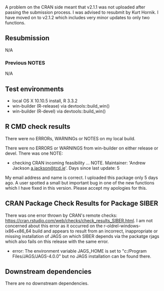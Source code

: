 A problem on the CRAN side meant that v2.1.1 was not uploaded after passing the submission process. I was advised to resubmit by Kurt Hornik. I have moved on to v2.1.2 which includes very minor updates to only two functions.

## Resubmission
N/A

### Previous NOTES
N/A

## Test environments
* local OS X 10.10.5 install, R 3.3.2
* win-builder (R-release) via devtools::build_win()
* win-builder (R-devel) via devtools::build_win()

## R CMD check results
There were no ERRORs, WARNINGs or NOTES on my local build.

There were no ERRORS or WARNINGS from win-builder on either release or devel. There was one NOTE:
* checking CRAN incoming feasibility ... NOTE. Maintainer: 'Andrew Jackson <a.jackson@tcd.ie>'. Days since last update: 5

My email address and name is correct. I uploaded this package only 5 days ago. A user spotted a small but important bug in one of the new functions which I have fixed in this version. Please accept my apologies for this.

## CRAN Package Check Results for Package SIBER
There was one error thrown by CRAN's remote checks: https://cran.rstudio.com/web/checks/check_results_SIBER.html. I am not concerned about this error as it occurred on the r-oldrel-windows-ix86+x86_64 build and appears to result from an incorrect, inappropriate or missing installation of JAGS on which SIBER depends via the packatge rjags which also fails on this release with the same error.
+ error: The environment variable JAGS_HOME is set to "c:/Program Files/JAGS/JAGS-4.0.0" but no JAGS installation can be found there.

## Downstream dependencies
There are no downstream dependencies.

